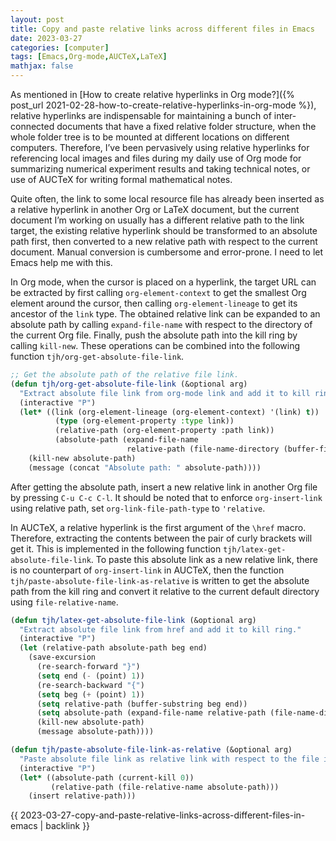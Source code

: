 ```yaml
---
layout: post
title: Copy and paste relative links across different files in Emacs
date: 2023-03-27
categories: [computer]
tags: [Emacs,Org-mode,AUCTeX,LaTeX]
mathjax: false
---
```


As mentioned in [How to create relative hyperlinks in Org mode?]({% post_url 2021-02-28-how-to-create-relative-hyperlinks-in-org-mode %}), relative hyperlinks are indispensable for maintaining a bunch of inter-connected documents that have a fixed relative folder structure, when the whole folder tree is to be mounted at different locations on different computers. Therefore, I&rsquo;ve been pervasively using relative hyperlinks for referencing local images and files during my daily use of Org mode for summarizing numerical experiment results and taking technical notes, or use of AUCTeX for writing formal mathematical notes.

Quite often, the link to some local resource file has already been inserted as a relative hyperlink in another Org or LaTeX document, but the current document I&rsquo;m working on usually has a different relative path to the link target, the existing relative hyperlink should be transformed to an absolute path first, then converted to a new relative path with respect to the current document. Manual conversion is cumbersome and error-prone. I need to let Emacs help me with this.

In Org mode, when the cursor is placed on a hyperlink, the target URL can be extracted by first calling `org-element-context` to get the smallest Org element around the cursor, then calling `org-element-lineage` to get its ancestor of the `link` type. The obtained relative link can be expanded to an absolute path by calling `expand-file-name` with respect to the directory of the current Org file. Finally, push the absolute path into the kill ring by calling `kill-new`. These operations can be combined into the following function `tjh/org-get-absolute-file-link`.

```lisp
;; Get the absolute path of the relative file link.
(defun tjh/org-get-absolute-file-link (&optional arg)
  "Extract absolute file link from org-mode link and add it to kill ring."
  (interactive "P")
  (let* ((link (org-element-lineage (org-element-context) '(link) t))
          (type (org-element-property :type link))
          (relative-path (org-element-property :path link))
          (absolute-path (expand-file-name
                          relative-path (file-name-directory (buffer-file-name)))))
    (kill-new absolute-path)
    (message (concat "Absolute path: " absolute-path))))
```

After getting the absolute path, insert a new relative link in another Org file by pressing `C-u C-c C-l`. It should be noted that to enforce `org-insert-link` using relative path, set `org-link-file-path-type` to `'relative`.

In AUCTeX, a relative hyperlink is the first argument of the `\href` macro. Therefore, extracting the contents between the pair of curly brackets will get it. This is implemented in the following function `tjh/latex-get-absolute-file-link`. To paste this absolute link as a new relative link, there is no counterpart of `org-insert-link` in AUCTeX, then the function `tjh/paste-absolute-file-link-as-relative` is written to get the absolute path from the kill ring and convert it relative to the current default directory using `file-relative-name`.

```lisp
(defun tjh/latex-get-absolute-file-link (&optional arg)
  "Extract absolute file link from href and add it to kill ring."
  (interactive "P")
  (let (relative-path absolute-path beg end)
    (save-excursion
      (re-search-forward "}")
      (setq end (- (point) 1))
      (re-search-backward "{")
      (setq beg (+ (point) 1))
      (setq relative-path (buffer-substring beg end))
      (setq absolute-path (expand-file-name relative-path (file-name-directory (buffer-file-name))))
      (kill-new absolute-path)
      (message absolute-path))))

(defun tjh/paste-absolute-file-link-as-relative (&optional arg)
  "Paste absolute file link as relative link with respect to the file in the current buffer."
  (interactive "P")
  (let* ((absolute-path (current-kill 0))
         (relative-path (file-relative-name absolute-path)))
    (insert relative-path)))
```

{{ 2023-03-27-copy-and-paste-relative-links-across-different-files-in-emacs | backlink }}
